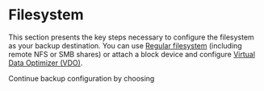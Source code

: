 # Filesystem

This section presents the key steps necessary to configure the filesystem as your backup destination. You can use [Regular filesystem](regular-filesystem.md) \(including remote NFS or SMB shares\) or attach a block device and configure [Virtual Data Optimizer \(VDO\)](virtual-data-optimizer-vdo.md).

Continue backup configuration by choosing 

